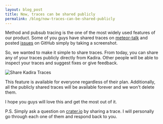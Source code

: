 ```yaml
---
layout: blog_post
title: Now, traces can be shared publicly
permalink: /blog/now-traces-can-be-shared-publicly
---
```


Method and pubsub tracing is the one of the most widely used features of our product. Some of you guys have shared traces on [meteor-talk](https://groups.google.com/d/msg/meteor-talk/frQxOm8ztbs/Uz1QlscBjY4J) and posted [issues](https://github.com/TelescopeJS/Telescope/pull/338#issuecomment-49514529) on GitHub simply by taking a screenshot.

So, we wanted to make it simple to share traces. From today, you can share any of your traces publicly directly from Kadira. Other people will be able to inspect your traces and suggest fixes or give feedback.

![Share Kadira Traces](https://i.cloudup.com/MgVg8Xz81v.gif)

This feature is available for everyone regardless of their plan. Additionally, all the publicly shared traces will be available forever and we won't delete them.

I hope you guys will love this and get the most out of it.

P.S. Simply ask a question on [crater.io](http://crater.io) by sharing a trace. I will personally go through each one of them and respond back to you.
